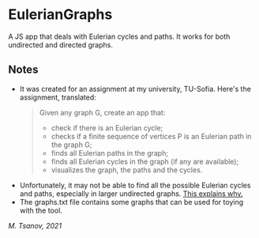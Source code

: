 # EulerianGraphs
A JS app that deals with Eulerian cycles and paths. It works for both undirected and directed graphs.

## Notes
- It was created for an assignment at my university, TU-Sofia. Here's the assignment, translated:
    > Given any graph G, create an app that:
    > - check if there is an Eulerian cycle;
    > - checks if a finite sequence of vertices P is an Eulerian path in the graph G;
    > - finds all Eulerian paths in the graph;
    > - finds all Eulerian cycles in the graph (if any are available);
    > - visualizes the graph, the paths and the cycles.
- Unfortunately, it may not be able to find all the possible Eulerian cycles and paths, especially in larger undirected graphs. [This explains why.](https://en.wikipedia.org/wiki/Eulerian_path#Complexity_issues)
- The graphs.txt file contains some graphs that can be used for toying with the tool.

*M. Tsanov, 2021*

